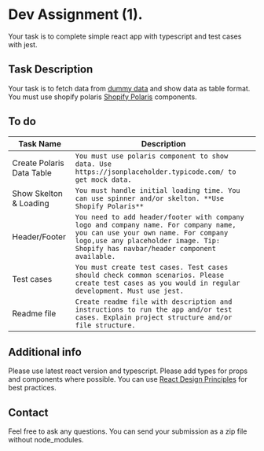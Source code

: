 # Dev Assignment (1).

Your task is to complete simple react app with typescript and test cases with jest.

## Task Description
Your task is to fetch data from  [dummy data](https://jsonplaceholder.typicode.com/) and show data as table format. You must use shopify polaris  [Shopify Polaris]( https://polaris.shopify.com/) components.
## To do

|Task Name|Description                         |
|----------------|-------------------------------
|Create Polaris Data Table|`You must use polaris component to show data. Use https://jsonplaceholder.typicode.com/ to get mock data.`            
|Show Skelton & Loading|`You must handle initial loading time. You can use spinner and/or skelton. **Use Shopify Polaris**`            
|Header/Footer|`You need to add header/footer with company logo and company name. For company name, you can use your own name. For company logo,use any placeholder image. Tip: Shopify has navbar/header component available.`
|Test cases|`You must create test cases. Test cases should check common scenarios. Please create test cases as you would in regular development. Must use jest.`   
|Readme file|`Create readme file with description and instructions to run the app and/or test cases. Explain project structure and/or file structure.`   



## Additional info

Please use latest react version and typescript. Please add types for props and components where possible. You can use [React Design Principles](https://reactjs.org/docs/design-principles.html) for best practices.

## Contact

Feel free to ask any questions.
You can send your submission as a zip file without node_modules.


